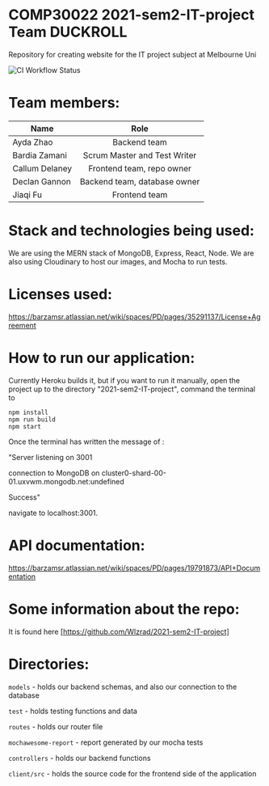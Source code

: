 # COMP30022 2021-sem2-IT-project Team DUCKROLL

Repository for creating website for the IT project subject at Melbourne Uni

![CI Workflow Status](https://github.com/github/docs/actions/workflows/node.js.yml/badge.svg)


# Team members:
| Name       | Role          |
| ------------- |:-------------:|
| Ayda Zhao      | Backend team |
| Bardia Zamani     | Scrum Master and Test Writer     |
| Callum Delaney    | Frontend team, repo owner     |
| Declan Gannon | Backend team, database owner      |
| Jiaqi Fu | Frontend team      |



# Stack and technologies being used:

We are using the MERN stack of MongoDB, Express, React, Node. We are also using Cloudinary to host our images, and Mocha to run tests.

# Licenses used:

https://barzamsr.atlassian.net/wiki/spaces/PD/pages/35291137/License+Agreement

# How to run our application:
Currently Heroku builds it, but if you want to run it manually, open the project up to the directory "2021-sem2-IT-project", command the terminal to 
```
npm install 
npm run build
npm start
```
Once the terminal has written the message of :

"Server listening on 3001

connection to MongoDB on cluster0-shard-00-01.uxvwm.mongodb.net:undefined

Success"

navigate to localhost:3001.


# API documentation:
https://barzamsr.atlassian.net/wiki/spaces/PD/pages/19791873/API+Documentation


# Some information about the repo:

It is found here [https://github.com/Wlzrad/2021-sem2-IT-project]


# Directories:

```models``` - holds our backend schemas, and also our connection to the database

```test``` - holds testing functions and data

```routes``` - holds our router file

```mochawesome-report``` - report generated by our mocha tests

```controllers``` - holds our backend functions

```client/src``` - holds the source code for the frontend side of the application

